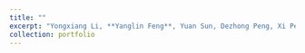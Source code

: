 ```yaml
---
title: ""
excerpt: "Yongxiang Li, **Yanglin Feng**, Yuan Sun, Dezhong Peng, Xi Peng, Peng Hu#, Learning Source-Free Domain Adaptation for Visible-Infrared Person Re–Identification, Neural Information Processing Systems (NeurIPS), 2025. (**CCF-A**)"
collection: portfolio
---
```

